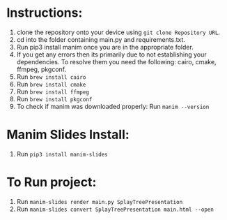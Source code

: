 # Instructions:
1. clone the repository onto your device using ```git clone Repository URL```.
2. cd into the folder containing main.py and requirements.txt.
3. Run pip3 install manim once you are in the appropriate folder.
4. If you get any errors then its primarily due to not establishing your dependencies. To resolve them you need the following: cairo, cmake, ffmpeg, pkgconf.
5. Run ```brew install cairo```
6. Run ```brew install cmake```
7. Run ```brew install ffmpeg```
8. Run ```brew install pkgconf```
9. To check if manim was downloaded properly: Run ```manim --version```

# Manim Slides Install:
1. Run ```pip3 install manim-slides```

# To Run project:
1. Run ```manim-slides render main.py SplayTreePresentation```
1. Run ```manim-slides convert SplayTreePresentation main.html --open```
